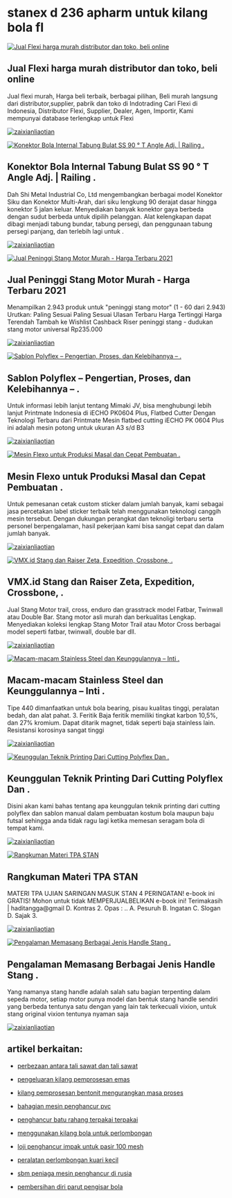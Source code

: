 # stanex d 236 apharm untuk kilang bola fl
<a href="https://mnn.zoosnet.net/LR/Chatpre.aspx?id=MNN94995150&p=https://topgrinding.com/" target="_blank">![Jual Flexi harga murah distributor dan toko, beli online](https://github.com/technlg/images/blob/main/65.jpg)</a>
## Jual Flexi harga murah distributor dan toko, beli online
Jual flexi murah, Harga beli terbaik, berbagai pilihan, Beli murah langsung dari distributor,supplier, pabrik dan toko di Indotrading Cari Flexi di Indonesia, Distributor Flexi, Supplier, Dealer, Agen, Importir, Kami mempunyai database terlengkap untuk Flexi 
<a href="https://mnn.zoosnet.net/LR/Chatpre.aspx?id=MNN94995150&p=https://topgrinding.com/" target="_blank"><img src="https://github.com/technlg/images/raw/main/chat11.jpg" alt="zaixianliaotian"/></a><a href="//whatsapp.shibangsoft.com/WhatsApp.php" ><img src="https://github.com/technlg/images/raw/main/chat11.png" alt=""></a>
<a href="https://mnn.zoosnet.net/LR/Chatpre.aspx?id=MNN94995150&p=https://topgrinding.com/" target="_blank">![Konektor Bola Internal Tabung Bulat SS 90 ° T Angle Adj. | Railing .](https://github.com/technlg/images/blob/main/65.jpg)</a>
## Konektor Bola Internal Tabung Bulat SS 90 ° T Angle Adj. | Railing .
Dah Shi Metal Industrial Co, Ltd mengembangkan berbagai model Konektor Siku dan Konektor Multi-Arah, dari siku lengkung 90 derajat dasar hingga konektor 5 jalan keluar. Menyediakan banyak konektor gaya berbeda dengan sudut berbeda untuk dipilih pelanggan. Alat kelengkapan dapat dibagi menjadi tabung bundar, tabung persegi, dan penggunaan tabung persegi panjang, dan terlebih lagi untuk .
<a href="https://mnn.zoosnet.net/LR/Chatpre.aspx?id=MNN94995150&p=https://topgrinding.com/" target="_blank"><img src="https://github.com/technlg/images/raw/main/chat11.jpg" alt="zaixianliaotian"/></a><a href="//whatsapp.shibangsoft.com/WhatsApp.php" ><img src="https://github.com/technlg/images/raw/main/chat11.png" alt=""></a>
<a href="https://mnn.zoosnet.net/LR/Chatpre.aspx?id=MNN94995150&p=https://topgrinding.com/" target="_blank">![Jual Peninggi Stang Motor Murah - Harga Terbaru 2021](https://github.com/technlg/images/blob/main/43.jpg)</a>
## Jual Peninggi Stang Motor Murah - Harga Terbaru 2021
Menampilkan 2.943 produk untuk "peninggi stang motor" (1 - 60 dari 2.943) Urutkan: Paling Sesuai Paling Sesuai Ulasan Terbaru Harga Tertinggi Harga Terendah Tambah ke Wishlist Cashback Riser peninggi stang - dudukan stang motor universal Rp235.000 
<a href="https://mnn.zoosnet.net/LR/Chatpre.aspx?id=MNN94995150&p=https://topgrinding.com/" target="_blank"><img src="https://github.com/technlg/images/raw/main/chat11.jpg" alt="zaixianliaotian"/></a><a href="//whatsapp.shibangsoft.com/WhatsApp.php" ><img src="https://github.com/technlg/images/raw/main/chat11.png" alt=""></a>
<a href="https://mnn.zoosnet.net/LR/Chatpre.aspx?id=MNN94995150&p=https://topgrinding.com/" target="_blank">![Sablon Polyflex – Pengertian, Proses, dan Kelebihannya – .](https://github.com/technlg/images/blob/main/44.jpg)</a>
## Sablon Polyflex – Pengertian, Proses, dan Kelebihannya – .
Untuk informasi lebih lanjut tentang Mimaki JV, bisa menghubungi lebih lanjut Printmate Indonesia di iECHO PK0604 Plus, Flatbed Cutter Dengan Teknologi Terbaru dari Printmate Mesin flatbed cutting iECHO PK 0604 Plus ini adalah mesin potong untuk ukuran A3 s/d B3
<a href="https://mnn.zoosnet.net/LR/Chatpre.aspx?id=MNN94995150&p=https://topgrinding.com/" target="_blank"><img src="https://github.com/technlg/images/raw/main/chat11.jpg" alt="zaixianliaotian"/></a><a href="//whatsapp.shibangsoft.com/WhatsApp.php" ><img src="https://github.com/technlg/images/raw/main/chat11.png" alt=""></a>
<a href="https://mnn.zoosnet.net/LR/Chatpre.aspx?id=MNN94995150&p=https://topgrinding.com/" target="_blank">![Mesin Flexo untuk Produksi Masal dan Cepat Pembuatan .](https://github.com/technlg/images/blob/main/33.jpg)</a>
## Mesin Flexo untuk Produksi Masal dan Cepat Pembuatan .
Untuk pemesanan cetak custom sticker dalam jumlah banyak, kami sebagai jasa percetakan label sticker terbaik telah menggunakan teknologi canggih mesin tersebut. Dengan dukungan perangkat dan teknoligi terbaru serta personel berpengalaman, hasil pekerjaan kami bisa sangat cepat dan dalam jumlah banyak.
<a href="https://mnn.zoosnet.net/LR/Chatpre.aspx?id=MNN94995150&p=https://topgrinding.com/" target="_blank"><img src="https://github.com/technlg/images/raw/main/chat11.jpg" alt="zaixianliaotian"/></a><a href="//whatsapp.shibangsoft.com/WhatsApp.php" ><img src="https://github.com/technlg/images/raw/main/chat11.png" alt=""></a>
<a href="https://mnn.zoosnet.net/LR/Chatpre.aspx?id=MNN94995150&p=https://topgrinding.com/" target="_blank">![VMX.id Stang dan Raiser Zeta, Expedition, Crossbone, .](https://github.com/technlg/images/blob/main/58.jpg)</a>
## VMX.id Stang dan Raiser Zeta, Expedition, Crossbone, .
Jual Stang Motor trail, cross, enduro dan grasstrack model Fatbar, Twinwall atau Double Bar. Stang motor asli murah dan berkualitas Lengkap. Menyediakan koleksi lengkap Stang Motor Trail atau Motor Cross berbagai model seperti fatbar, twinwall, double bar dll.
<a href="https://mnn.zoosnet.net/LR/Chatpre.aspx?id=MNN94995150&p=https://topgrinding.com/" target="_blank"><img src="https://github.com/technlg/images/raw/main/chat11.jpg" alt="zaixianliaotian"/></a><a href="//whatsapp.shibangsoft.com/WhatsApp.php" ><img src="https://github.com/technlg/images/raw/main/chat11.png" alt=""></a>
<a href="https://mnn.zoosnet.net/LR/Chatpre.aspx?id=MNN94995150&p=https://topgrinding.com/" target="_blank">![Macam-macam Stainless Steel dan Keunggulannya – Inti .](https://github.com/technlg/images/blob/main/49.jpg)</a>
## Macam-macam Stainless Steel dan Keunggulannya – Inti .
Tipe 440 dimanfaatkan untuk bola bearing, pisau kualitas tinggi, peralatan bedah, dan alat pahat. 3. Feritik Baja feritik memiliki tingkat karbon 10,5%, dan 27% kromium. Dapat ditarik magnet, tidak seperti baja stainless lain. Resistansi korosinya sangat tinggi 
<a href="https://mnn.zoosnet.net/LR/Chatpre.aspx?id=MNN94995150&p=https://topgrinding.com/" target="_blank"><img src="https://github.com/technlg/images/raw/main/chat11.jpg" alt="zaixianliaotian"/></a><a href="//whatsapp.shibangsoft.com/WhatsApp.php" ><img src="https://github.com/technlg/images/raw/main/chat11.png" alt=""></a>
<a href="https://mnn.zoosnet.net/LR/Chatpre.aspx?id=MNN94995150&p=https://topgrinding.com/" target="_blank">![Keunggulan Teknik Printing Dari Cutting Polyflex Dan .](https://github.com/technlg/images/blob/main/23.jpg)</a>
## Keunggulan Teknik Printing Dari Cutting Polyflex Dan .
Disini akan kami bahas tentang apa keunggulan teknik printing dari cutting polyflex dan sablon manual dalam pembuatan kostum bola maupun baju futsal sehingga anda tidak ragu lagi ketika memesan seragam bola di tempat kami.
<a href="https://mnn.zoosnet.net/LR/Chatpre.aspx?id=MNN94995150&p=https://topgrinding.com/" target="_blank"><img src="https://github.com/technlg/images/raw/main/chat11.jpg" alt="zaixianliaotian"/></a><a href="//whatsapp.shibangsoft.com/WhatsApp.php" ><img src="https://github.com/technlg/images/raw/main/chat11.png" alt=""></a>
<a href="https://mnn.zoosnet.net/LR/Chatpre.aspx?id=MNN94995150&p=https://topgrinding.com/" target="_blank">![Rangkuman Materi TPA STAN](https://github.com/technlg/images/blob/main/51.jpg)</a>
## Rangkuman Materi TPA STAN
MATERI TPA UJIAN SARINGAN MASUK STAN 4 PERINGATAN! e-book ini GRATIS! Mohon untuk tidak MEMPERJUALBELIKAN e-book ini! Terimakasih | haditangga@gmail D. Kontras 2. Opas : .. A. Pesuruh B. Ingatan C. Slogan D. Sajak 3.
<a href="https://mnn.zoosnet.net/LR/Chatpre.aspx?id=MNN94995150&p=https://topgrinding.com/" target="_blank"><img src="https://github.com/technlg/images/raw/main/chat11.jpg" alt="zaixianliaotian"/></a><a href="//whatsapp.shibangsoft.com/WhatsApp.php" ><img src="https://github.com/technlg/images/raw/main/chat11.png" alt=""></a>
<a href="https://mnn.zoosnet.net/LR/Chatpre.aspx?id=MNN94995150&p=https://topgrinding.com/" target="_blank">![Pengalaman Memasang Berbagai Jenis Handle Stang .](https://github.com/technlg/images/blob/main/66.jpg)</a>
## Pengalaman Memasang Berbagai Jenis Handle Stang .
Yang namanya stang handle adalah salah satu bagian terpenting dalam sepeda motor, setiap motor punya model dan bentuk stang handle sendiri yang berbeda tentunya satu dengan yang lain tak terkecuali vixion, untuk stang original vixion tentunya nyaman saja 
<a href="https://mnn.zoosnet.net/LR/Chatpre.aspx?id=MNN94995150&p=https://topgrinding.com/" target="_blank"><img src="https://github.com/technlg/images/raw/main/chat11.jpg" alt="zaixianliaotian"/></a><a href="//whatsapp.shibangsoft.com/WhatsApp.php" ><img src="https://github.com/technlg/images/raw/main/chat11.png" alt=""></a>
## artikel berkaitan:
* [perbezaan antara tali sawat dan tali sawat](perbezaan%20antara%20tali%20sawat%20dan%20tali%20sawat.md)
* [pengeluaran kilang pemprosesan emas](pengeluaran%20kilang%20pemprosesan%20emas.md)
* [kilang pemprosesan bentonit mengurangkan masa proses](kilang%20pemprosesan%20bentonit%20mengurangkan%20masa%20proses.md)
* [bahagian mesin penghancur pvc](bahagian%20mesin%20penghancur%20pvc.md)
* [penghancur batu rahang terpakai terpakai](penghancur%20batu%20rahang%20terpakai%20terpakai.md)
* [menggunakan kilang bola untuk perlombongan](menggunakan%20kilang%20bola%20untuk%20perlombongan.md)
* [loji penghancur impak untuk pasir 100 mesh](loji%20penghancur%20impak%20untuk%20pasir%20100%20mesh.md)
* [peralatan perlombongan kuari kecil](peralatan%20perlombongan%20kuari%20kecil.md)
* [sbm peniaga mesin penghancur di rusia](sbm%20peniaga%20mesin%20penghancur%20di%20rusia.md)
* [pembersihan diri parut pengisar bola](pembersihan%20diri%20parut%20pengisar%20bola.md)
